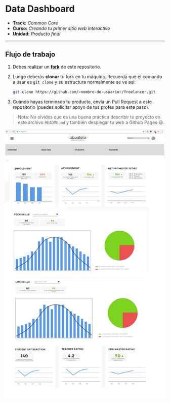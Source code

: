 # Data Dashboard

* **Track:** _Common Core_
* **Curso:** _Creando tu primer sitio web interactivo_
* **Unidad:** _Producto final_

***

## Flujo de trabajo

1. Debes realizar un [**fork**](https://gist.github.com/ivandevp/1de47ae69a5e139a6622d78c882e1f74)
   de este repositorio.

2. Luego deberás **clonar** tu fork en tu máquina. Recuerda que el comando a usar
   es `git clone` y su estructura normalmente se ve así:

   ```bash
   git clone https://github.com/<nombre-de-usuario>/freelancer.git
   ```

3. Cuando hayas terminado tu producto, envía un Pull Request a este repositorio
   (puedes solicitar apoyo de tus profes para este paso).

> Nota: No olvides que es una buena práctica describir tu proyecto en este
> archivo `README.md` y también desplegar tu web a Github Pages :smiley:.

![sketch](./assets/images/sketch_data-dashboard.png)
